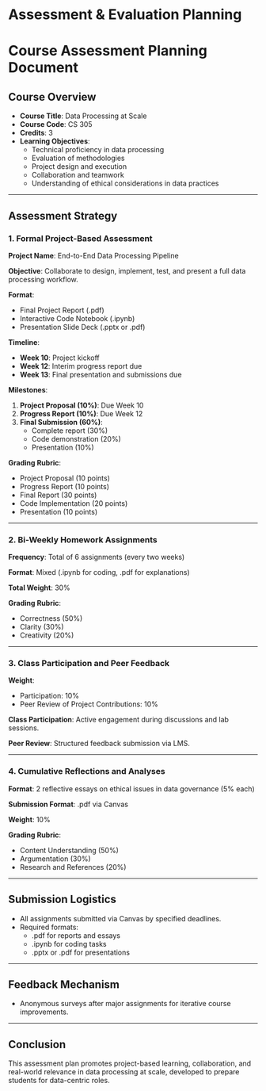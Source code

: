 Assessment & Evaluation Planning
================================

# Course Assessment Planning Document

## Course Overview
- **Course Title**: Data Processing at Scale
- **Course Code**: CS 305
- **Credits**: 3
- **Learning Objectives**: 
  - Technical proficiency in data processing
  - Evaluation of methodologies
  - Project design and execution
  - Collaboration and teamwork
  - Understanding of ethical considerations in data practices

---

## Assessment Strategy

### 1. Formal Project-Based Assessment

**Project Name**: End-to-End Data Processing Pipeline

**Objective**: Collaborate to design, implement, test, and present a full data processing workflow.

**Format**:  
- Final Project Report (.pdf)  
- Interactive Code Notebook (.ipynb)  
- Presentation Slide Deck (.pptx or .pdf)

**Timeline**:  
- **Week 10**: Project kickoff  
- **Week 12**: Interim progress report due  
- **Week 13**: Final presentation and submissions due  

**Milestones**:  
1. **Project Proposal (10%)**: Due Week 10  
2. **Progress Report (10%)**: Due Week 12  
3. **Final Submission (60%)**:     
   - Complete report (30%)  
   - Code demonstration (20%)  
   - Presentation (10%)

**Grading Rubric**:
- Project Proposal (10 points)
- Progress Report (10 points)
- Final Report (30 points)
- Code Implementation (20 points)
- Presentation (10 points)

---

### 2. Bi-Weekly Homework Assignments

**Frequency**: Total of 6 assignments (every two weeks)

**Format**: Mixed (.ipynb for coding, .pdf for explanations)

**Total Weight**: 30%

**Grading Rubric**:
- Correctness (50%)
- Clarity (30%)
- Creativity (20%)

---

### 3. Class Participation and Peer Feedback

**Weight**:  
- Participation: 10%  
- Peer Review of Project Contributions: 10%

**Class Participation**: Active engagement during discussions and lab sessions.

**Peer Review**: Structured feedback submission via LMS.

---

### 4. Cumulative Reflections and Analyses

**Format**: 2 reflective essays on ethical issues in data governance (5% each)

**Submission Format**: .pdf via Canvas

**Weight**: 10%

**Grading Rubric**:
- Content Understanding (50%)
- Argumentation (30%)
- Research and References (20%)

---

## Submission Logistics

- All assignments submitted via Canvas by specified deadlines.
- Required formats: 
  - .pdf for reports and essays
  - .ipynb for coding tasks 
  - .pptx or .pdf for presentations

---

## Feedback Mechanism

- Anonymous surveys after major assignments for iterative course improvements.

--- 

## Conclusion

This assessment plan promotes project-based learning, collaboration, and real-world relevance in data processing at scale, developed to prepare students for data-centric roles.